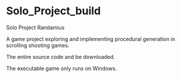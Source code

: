 # Solo_Project_build
Solo Project Randamius

A game project exploring and implementing procedural generation in scrolling shooting games.

The entire source code and be downloaded.

The executable game only runs on Windows.
